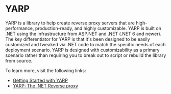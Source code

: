 # YARP

YARP is a library to help create reverse proxy servers that are high-performance, production-ready, and highly customizable. YARP is built on .NET using the infrastructure from ASP.NET and .NET (.NET 6 and newer). The key differentiator for YARP is that it's been designed to be easily customized and tweaked via .NET code to match the specific needs of each deployment scenario. YARP is designed with customizability as a primary scenario rather than requiring you to break out to script or rebuild the library from source.

To learn more, visit the following links:

- [Getting Started with YARP](https://microsoft.github.io/reverse-proxy/articles/getting-started.html)
- [YARP: The .NET Reverse proxy](https://www.youtube.com/watch?v=1IqQkNcsqWE)
